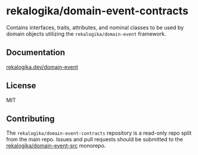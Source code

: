 # rekalogika/domain-event-contracts

Contains interfaces, traits, attributes, and nominal classes to be used by
domain objects utilizing the `rekalogika/domain-event` framework.

## Documentation

[rekalogika.dev/domain-event](https://rekalogika.dev/domain-event)

## License

MIT

## Contributing

The `rekalogika/domain-event-contracts` repository is a read-only repo split
from the main repo. Issues and pull requests should be submitted to the
[rekalogika/domain-event-src](https://github.com/rekalogika/domain-event-src)
monorepo.

